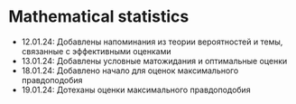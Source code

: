 # Mathematical statistics

- 12.01.24: Добавлены напоминания из теории вероятностей и темы, связанные с эффективными оценками
- 13.01.24: Добавлены условные матожидания и оптимальные оценки
- 18.01.24: Добавлено начало для оценок максимального правдоподобия
- 19.01.24: Дотеханы оценки максимального правдоподобия
